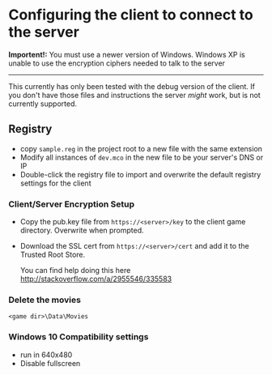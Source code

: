 # Configuring the client to connect to the server

**Importent!:** You must use a newer version of Windows. Windows XP is unable to use the encryption ciphers needed to talk to the server

---

This currently has only been tested with the debug version of the client. If you don't have those files and instructions the server _might_ work, but is not currently supported.

## Registry

- copy `sample.reg` in the project root to a new file with the same extension
- Modify all instances of `dev.mco` in the new file to be your server's DNS or IP
- Double-click the registry file to import and overwrite the default registry settings for the client

### Client/Server Encryption Setup

- Copy the pub.key file from `https://<server>/key` to the client game directory. Overwrite when prompted.

- Download the SSL cert from `https://<server>/cert` and add it to the Trusted Root Store.

  You can find help doing this here <http://stackoverflow.com/a/2955546/335583>

### Delete the movies

`<game dir>\Data\Movies`

### Windows 10 Compatibility settings

- run in 640x480
- Disable fullscreen
